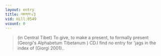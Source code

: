 ```yaml
---
layout: entry
title: འཇགས་√3
vid: Hill:0549
vcount: 0
---
```

> (in Central Tibet) To give, to make a present, to formally present (Georgi's Alphabetum Tibetanum ) CD\.I find no entry for 'jags in the index of (Giorgi 2001)\.\.

